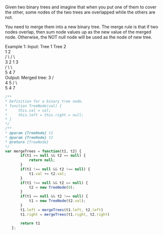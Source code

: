 Given two binary trees and imagine that when you put one of them to cover the other, some nodes of the two trees are overlapped while the others are not.

You need to merge them into a new binary tree. The merge rule is that if two nodes overlap, then sum node values up as the new value of the merged node. Otherwise, the NOT null node will be used as the node of new tree.

Example 1:
Input:
	Tree 1                     Tree 2                  
          1                         2                             
         / \                       / \                            
        3   2                     1   3                        
       /                           \   \                      
      5                             4   7                  
Output:
Merged tree:
	     3
	    / \
	   4   5
	  / \   \
	 5   4   7

```js
/**
* Definition for a binary tree node.
* function TreeNode(val) {
*     this.val = val;
*     this.left = this.right = null;
* }
*/
/**
* @param {TreeNode} t1
* @param {TreeNode} t2
* @return {TreeNode}
*/
var mergeTrees = function(t1, t2) {
       if(t1 == null && t2 == null) {
           return null;
       }
       if(t1 !== null && t2 !== null) {
           t1.val += t2.val;
       }
       if(t1 !== null && t2 == null) {
           t2 = new TreeNode(0);
       }
       if(t1 == null && t2 !== null) {
           t1 = new TreeNode(t2.val);
       }
       t1.left = mergeTrees(t1.left, t2.left)
       t1.right = mergeTrees(t1.right, t2.right)

       return t1
   };
   ```

